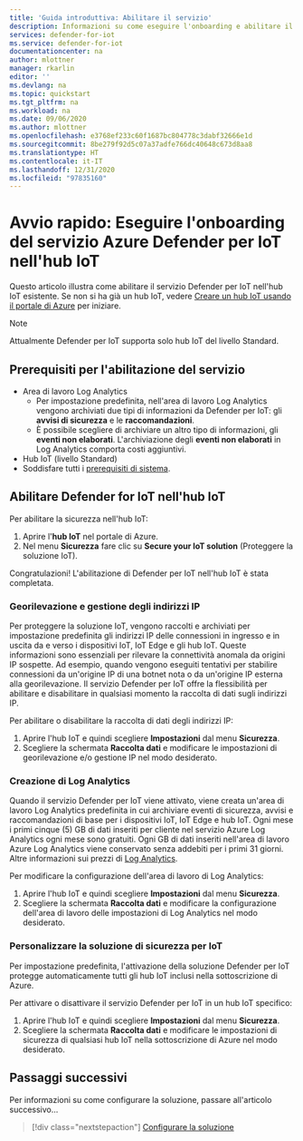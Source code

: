 ```yaml
---
title: 'Guida introduttiva: Abilitare il servizio'
description: Informazioni su come eseguire l'onboarding e abilitare il servizio di sicurezza Defender per IoT nell'hub IoT di Azure.
services: defender-for-iot
ms.service: defender-for-iot
documentationcenter: na
author: mlottner
manager: rkarlin
editor: ''
ms.devlang: na
ms.topic: quickstart
ms.tgt_pltfrm: na
ms.workload: na
ms.date: 09/06/2020
ms.author: mlottner
ms.openlocfilehash: e3768ef233c60f1687bc804778c3dabf32666e1d
ms.sourcegitcommit: 8be279f92d5c07a37adfe766dc40648c673d8aa8
ms.translationtype: HT
ms.contentlocale: it-IT
ms.lasthandoff: 12/31/2020
ms.locfileid: "97835160"
---
```

# <a name="quickstart-onboard-azure-defender-for-iot-service-in-iot-hub"></a>Avvio rapido: Eseguire l'onboarding del servizio Azure Defender per IoT nell'hub IoT

Questo articolo illustra come abilitare il servizio Defender per IoT nell'hub IoT esistente. Se non si ha già un hub IoT, vedere [Creare un hub IoT usando il portale di Azure](../iot-hub/iot-hub-create-through-portal.md) per iniziare.

> [!NOTE]
> Attualmente Defender per IoT supporta solo hub IoT del livello Standard.

## <a name="prerequisites-for-enabling-the-service"></a>Prerequisiti per l'abilitazione del servizio

- Area di lavoro Log Analytics
  - Per impostazione predefinita, nell'area di lavoro Log Analytics vengono archiviati due tipi di informazioni da Defender per IoT: gli **avvisi di sicurezza** e le **raccomandazioni**.
  - È possibile scegliere di archiviare un altro tipo di informazioni, gli **eventi non elaborati**. L'archiviazione degli **eventi non elaborati** in Log Analytics comporta costi aggiuntivi.
- Hub IoT (livello Standard)
- Soddisfare tutti i [prerequisiti di sistema](quickstart-system-prerequisites.md).

## <a name="enable-defender-for-iot-on-your-iot-hub"></a>Abilitare Defender for IoT nell'hub IoT

Per abilitare la sicurezza nell'hub IoT:

1. Aprire l'**hub IoT** nel portale di Azure.
1. Nel menu **Sicurezza** fare clic su **Secure your IoT solution** (Proteggere la soluzione IoT).

Congratulazioni! L'abilitazione di Defender per IoT nell'hub IoT è stata completata.

### <a name="geolocation-and-ip-address-handling"></a>Georilevazione e gestione degli indirizzi IP

Per proteggere la soluzione IoT, vengono raccolti e archiviati per impostazione predefinita gli indirizzi IP delle connessioni in ingresso e in uscita da e verso i dispositivi IoT, IoT Edge e gli hub IoT. Queste informazioni sono essenziali per rilevare la connettività anomala da origini IP sospette. Ad esempio, quando vengono eseguiti tentativi per stabilire connessioni da un'origine IP di una botnet nota o da un'origine IP esterna alla georilevazione. Il servizio Defender per IoT offre la flessibilità per abilitare e disabilitare in qualsiasi momento la raccolta di dati sugli indirizzi IP.

Per abilitare o disabilitare la raccolta di dati degli indirizzi IP:

1. Aprire l'hub IoT e quindi scegliere **Impostazioni** dal menu **Sicurezza**.
1. Scegliere la schermata **Raccolta dati** e modificare le impostazioni di georilevazione e/o gestione IP nel modo desiderato.

### <a name="log-analytics-creation"></a>Creazione di Log Analytics

Quando il servizio Defender per IoT viene attivato, viene creata un'area di lavoro Log Analytics predefinita in cui archiviare eventi di sicurezza, avvisi e raccomandazioni di base per i dispositivi IoT, IoT Edge e hub IoT. Ogni mese i primi cinque (5) GB di dati inseriti per cliente nel servizio Azure Log Analytics ogni mese sono gratuiti. Ogni GB di dati inseriti nell'area di lavoro Azure Log Analytics viene conservato senza addebiti per i primi 31 giorni. Altre informazioni sui prezzi di [Log Analytics](https://azure.microsoft.com/pricing/details/monitor/).

Per modificare la configurazione dell'area di lavoro di Log Analytics:

1. Aprire l'hub IoT e quindi scegliere **Impostazioni** dal menu **Sicurezza**.
1. Scegliere la schermata **Raccolta dati** e modificare la configurazione dell'area di lavoro delle impostazioni di Log Analytics nel modo desiderato.

### <a name="customize-your-iot-security-solution"></a>Personalizzare la soluzione di sicurezza per IoT

Per impostazione predefinita, l'attivazione della soluzione Defender per IoT protegge automaticamente tutti gli hub IoT inclusi nella sottoscrizione di Azure.

Per attivare o disattivare il servizio Defender per IoT in un hub IoT specifico:

1. Aprire l'hub IoT e quindi scegliere **Impostazioni** dal menu **Sicurezza**.
1. Scegliere la schermata **Raccolta dati** e modificare le impostazioni di sicurezza di qualsiasi hub IoT nella sottoscrizione di Azure nel modo desiderato.

## <a name="next-steps"></a>Passaggi successivi

Per informazioni su come configurare la soluzione, passare all'articolo successivo...

> [!div class="nextstepaction"]
> [Configurare la soluzione](quickstart-configure-your-solution.md)